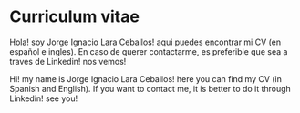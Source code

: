# Curriculum vitae

Hola! soy Jorge Ignacio Lara Ceballos! aqui puedes encontrar mi CV (en español e ingles).
En caso de querer contactarme, es preferible que sea a traves de Linkedin! nos vemos!

Hi! my name is Jorge Ignacio Lara Ceballos! here you can find my CV (in Spanish and English).
If you want to contact me, it is better to do it through Linkedin! see you!
